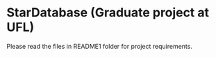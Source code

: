 StarDatabase (Graduate project at UFL)
======================================

Please read the files in README1 folder for project requirements.
